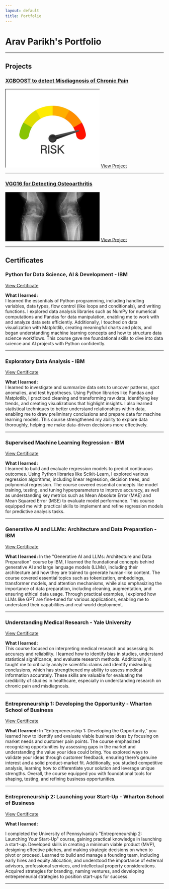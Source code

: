 ```yaml
---
layout: default
title: Portfolio
---
```


# Arav Parikh's Portfolio

---

## Projects

### [XGBOOST to detect Misdiagnosis of Chronic Pain](https://github.com/aravparikh/Catboost-to-detect-Misdiagnosis-Risk-of-Chronic-Pain)
<img src="images/Screenshot 2025-01-05 183535.png" alt="XGBOOST Project Thumbnail" width="300"/>
<a href="https://github.com/aravparikh/Catboost-to-detect-Misdiagnosis-Risk-of-Chronic-Pain" class="button">View Project</a>

---

### [VGG16 for Detecting Osteoarthritis](https://github.com/aravparikh/VGG16-to-Detect-Osteoarthritis)
<img src="images/Screenshot 2025-01-05 181839.png" alt="VGG16 Project Thumbnail" width="300"/>
<a href="https://github.com/aravparikh/VGG16-to-Detect-Osteoarthritis" class="button">View Project</a>

---

## Certificates

### Python for Data Science, AI & Development - IBM
<a href="images/first python course.pdf" class="button">View Certificate</a>

**What I learned:**  
I learned the essentials of Python programming, including handling variables, data types, flow control (like loops and conditionals), and writing functions. I explored data analysis libraries such as NumPy for numerical computations and Pandas for data manipulation, enabling me to work with and analyze data sets efficiently. Additionally, I touched on data visualization with Matplotlib, creating meaningful charts and plots, and began understanding machine learning concepts and how to structure data science workflows. This course gave me foundational skills to dive into data science and AI projects with Python confidently.

---

### Exploratory Data Analysis - IBM
<a href="images/EDA Certificate.pdf" class="button">View Certificate</a>

**What I learned:**  
I learned to investigate and summarize data sets to uncover patterns, spot anomalies, and test hypotheses. Using Python libraries like Pandas and Matplotlib, I practiced cleaning and transforming raw data, identifying key trends, and creating visualizations that highlight insights. I also learned statistical techniques to better understand relationships within data, enabling me to draw preliminary conclusions and prepare data for machine learning models. This course strengthened my ability to explore data thoroughly, helping me make data-driven decisions more effectively.

---

### Supervised Machine Learning Regression - IBM
<a href="images/supervised machine learning regression.pdf" class="button">View Certificate</a>

**What I learned:**  
I learned to build and evaluate regression models to predict continuous outcomes. Using Python libraries like Scikit-Learn, I explored various regression algorithms, including linear regression, decision trees, and polynomial regression. The course covered essential concepts like model training, testing, and tuning hyperparameters to improve accuracy, as well as understanding key metrics such as Mean Absolute Error (MAE) and Mean Squared Error (MSE) to evaluate model performance. This course equipped me with practical skills to implement and refine regression models for predictive analysis tasks.

---

### Generative AI and LLMs: Architecture and Data Preparation - IBM
<a href="images/Coursera KPTPRG30FBE4.jpg" class="button">View Certificate</a>

**What I learned:**
In the "Generative AI and LLMs: Architecture and Data Preparation" course by IBM, I learned the foundational concepts behind generative AI and large language models (LLMs), including their architecture and how they are trained to generate human-like content. The course covered essential topics such as tokenization, embeddings, transformer models, and attention mechanisms, while also emphasizing the importance of data preparation, including cleaning, augmentation, and ensuring ethical data usage. Through practical examples, I explored how LLMs like GPT are fine-tuned for various applications, enabling me to understand their capabilities and real-world deployment.

---

### Understanding Medical Research - Yale University
<a href="images/medical research course.pdf" class="button">View Certificate</a>

**What I learned:**  
This course focused on interpreting medical research and assessing its accuracy and reliability. I learned how to identify bias in studies, understand statistical significance, and evaluate research methods. Additionally, it taught me to critically analyze scientific claims and identify misleading conclusions, which has strengthened my ability to assess medical information accurately. These skills are valuable for evaluating the credibility of studies in healthcare, especially in understanding research on chronic pain and misdiagnosis.

--- 

### Entrepreneurship 1: Developing the Opportunity - Wharton School of Business
<a href="images/Coursera KV21Y8PTM8NE.jpg" class="button">View Certificate</a>

**What I learned:** 
In "Entrepreneurship 1: Developing the Opportunity," you learned how to identify and evaluate viable business ideas by focusing on market needs and customer pain points. The course emphasized recognizing opportunities by assessing gaps in the market and understanding the value your idea could bring. You explored ways to validate your ideas through customer feedback, ensuring there’s genuine interest and a solid product-market fit. Additionally, you studied competitive analysis, learning how to differentiate your solution and leverage unique strengths. Overall, the course equipped you with foundational tools for shaping, testing, and refining business opportunities.

---

### Entrepreneurship 2: Launching your Start-Up - Wharton School of Business

<a href="images/Coursera CEYI5MRAPHQE.pdf" class="button">View Certificate</a>

**What I learned:**

I completed the University of Pennsylvania's "Entrepreneurship 2: Launching Your Start-Up" course, gaining practical knowledge in launching a start-up. Developed skills in creating a minimum viable product (MVP), designing effective pitches, and making strategic decisions on when to pivot or proceed. Learned to build and manage a founding team, including early hires and equity allocation, and understood the importance of external advisors, professional services, and intellectual property considerations. Acquired strategies for branding, naming ventures, and developing entrepreneurial strategies to position start-ups for success.

---



